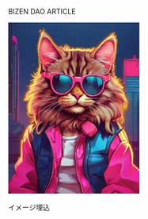 BIZEN DAO ARTICLE

<img src="./md/ja/0x59d2e0e4dcf3dc47e83364d4e9a91b310e713248/img/80scat.jpg" title="" alt="" width="265">

イメージ埋込
